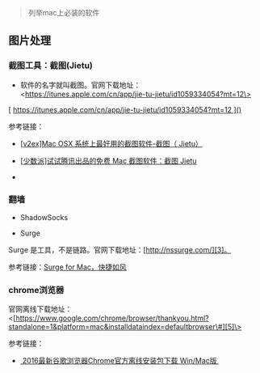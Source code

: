 
> 列举mac上必装的软件


## 图片处理

### 截图工具：截图(Jietu)


- 软件的名字就叫截图。官网下载地址：\<https://itunes.apple.com/cn/app/jie-tu-jietu/id1059334054?mt=12\>


[ https://itunes.apple.com/cn/app/jie-tu-jietu/id1059334054?mt=12 ]()



参考链接：

- [[v2ex]Mac OSX 系统上最好用的截图软件-截图（ Jietu）](https://www.v2ex.com/t/280552)

- [[少数派]试试腾讯出品的免费 Mac 截图软件：截图 Jietu](http://sspai.com/33021)
- []()


### 翻墙

- ShadowSocks

- Surge

Surge 是工具，不是链路。官网下载地址：[http://nssurge.com/][3]。


参考链接：[Surge for Mac，快捷如风][4]





### chrome浏览器

官网离线下载地址：\<[https://www.google.com/chrome/browser/thankyou.html?standalone=1&platform=mac&installdataindex=defaultbrowser\#][5]\>

参考链接：
- [ 2016最新谷歌浏览器Chrome官方离线安装包下载 Win/Mac版 ][6]





[3]:	http://nssurge.com/
[4]:	http://mp.weixin.qq.com/s?__biz=MjM5ODQ2MDIyMA==&mid=2650712713&idx=1&sn=266a2958ff395be698500febadff5e57&chksm=bec064da89b7edcccaa2f69885a564bc2153f58aa01a8829b6092851cf095f5dda26e8c44898&mpshare=1&scene=1&srcid=1117o9mBi85d6ZRijd1yMwe2#wechat_redirect
[5]:	https://www.google.com/chrome/browser/thankyou.html?standalone=1&platform=mac&installdataindex=defaultbrowser#
[6]:	https://ii-i.org/archives/8